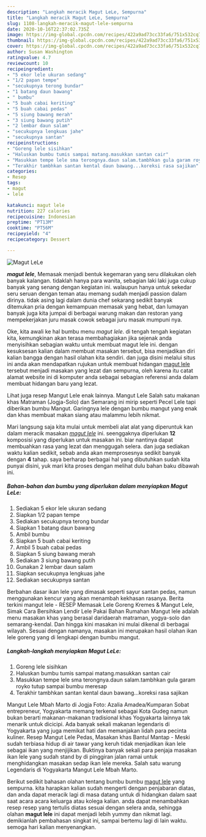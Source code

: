 ```yaml
---
description: "Langkah meracik Magut LeLe, Sempurna"
title: "Langkah meracik Magut LeLe, Sempurna"
slug: 1108-langkah-meracik-magut-lele-sempurna
date: 2020-10-16T22:37:02.735Z
image: https://img-global.cpcdn.com/recipes/422a9ad73cc33fa6/751x532cq70/magut-lele-foto-resep-utama.jpg
thumbnail: https://img-global.cpcdn.com/recipes/422a9ad73cc33fa6/751x532cq70/magut-lele-foto-resep-utama.jpg
cover: https://img-global.cpcdn.com/recipes/422a9ad73cc33fa6/751x532cq70/magut-lele-foto-resep-utama.jpg
author: Susan Washington
ratingvalue: 4.7
reviewcount: 10
recipeingredient:
- "5 ekor lele ukuran sedang"
- "1/2 papan tempe"
- "secukupnya terong bundar"
- "1 batang daun bawang"
- " bumbu"
- "5 buah cabai keriting"
- "5 buah cabai pedas"
- "5 siung bawang merah"
- "3 siung bawang putih"
- "2 lembar daun salam"
- "secukupnya lengkuas jahe"
- "secukupnya santan"
recipeinstructions:
- "Goreng lele sisihkan"
- "Haluskan bumbu tumis sampai matang.masukkan santan cair"
- "Masukkan tempe lele sma terongnya.daun salam.tambhkan gula garam royko tutup sampai bumbu meresap"
- "Terakhir tambhkan santan kental daun bawang...koreksi rasa sajikan"
categories:
- Resep
tags:
- magut
- lele

katakunci: magut lele 
nutrition: 227 calories
recipecuisine: Indonesian
preptime: "PT13M"
cooktime: "PT56M"
recipeyield: "4"
recipecategory: Dessert

---
```



![Magut LeLe](https://img-global.cpcdn.com/recipes/422a9ad73cc33fa6/751x532cq70/magut-lele-foto-resep-utama.jpg)

<b><i>magut lele</i></b>, Memasak menjadi bentuk kegemaran yang seru dilakukan oleh banyak kalangan. tidaklah hanya para wanita, sebagian laki laki juga cukup banyak yang senang dengan kegiatan ini. walaupun hanya untuk sekedar seru seruan dengan teman atau memang sudah menjadi passion dalam dirinya. tidak asing lagi dalam dunia chef sekarang sedikit banyak ditemukan pria dengan kemampuan memasak yang hebat, dan lumayan banyak juga kita jumpai di berbagai warung makan dan restoran yang mempekerjakan juru masak cowok sebagai juru masak mumpuni nya.

Oke, kita awali ke hal bumbu menu <i>magut lele</i>. di tengah tengah kegiatan kita, kemungkinan akan terasa membahagiakan jika sejenak anda menyisihkan sebagian waktu untuk membuat magut lele ini. dengan kesuksesan kalian dalam membuat masakan tersebut, bisa menjadikan diri kalian bangga dengan hasil olahan kita sendiri. dan juga disini melalui situs ini anda akan mendapatkan rujukan untuk membuat hidangan <u>magut lele</u> tersebut menjadi masakan yang lezat dan sempurna, oleh karena itu catat alamat website ini di komputer anda sebagai sebagian referensi anda dalam membuat hidangan baru yang lezat.

Lihat juga resep Mangut Lele enak lainnya. Mangut Lele Salah satu makanan khas Matraman (Jogja-Solo) dan Semarang ini mirip seperti Pecel Lele tapi diberikan bumbu Mangut. Garingnya lele dengan bumbu mangut yang enak dan khas membuat makan siang atau malammu lebih nikmat.


Mari langsung saja kita mulai untuk membeli alat alat yang diperuntuk kan dalam meracik masakan <u><i>magut lele</i></u> ini. seenggaknya diperlukan <b>12</b> komposisi yang diperlukan untuk masakan ini. biar nantinya dapat membuahkan rasa yang lezat dan menggugah selera. dan juga sediakan waktu kalian sedikit, sebab anda akan memprosesnya sedikit banyak dengan <b>4</b> tahap. saya berharap berbagai hal yang dibutuhkan sudah kita punyai disini, yuk mari kita proses dengan melihat dulu bahan baku dibawah ini.

<!--inarticleads1-->

##### Bahan-bahan dan bumbu yang diperlukan dalam menyiapkan Magut LeLe:

1. Sediakan 5 ekor lele ukuran sedang
1. Siapkan 1/2 papan tempe
1. Sediakan secukupnya terong bundar
1. Siapkan 1 batang daun bawang
1. Ambil  bumbu
1. Siapkan 5 buah cabai keriting
1. Ambil 5 buah cabai pedas
1. Siapkan 5 siung bawang merah
1. Sediakan 3 siung bawang putih
1. Gunakan 2 lembar daun salam
1. Siapkan secukupnya lengkuas jahe
1. Sediakan secukupnya santan


Berbahan dasar ikan lele yang dimasak seperti sayur santan pedas, namun menggunakan kencur yang akan menambah kekhasan rasanya. Berita terkini mangut lele - RESEP Memasak Lele Goreng Kremes &amp; Mangut Lele, Simak Cara Bersihkan Lendir Lele Pakai Bahan Rumahan Mangut lele adalah menu masakan khas yang berasal daridaerah matraman, yogya-solo dan semarang-kendal. Dan hingga kini masakan ini mulai dikenal di berbagai wilayah. Sesuai dengan namanya, masakan ini merupakan hasil olahan ikan lele goreng yang di lengkapi dengan bumbu mangut. 

<!--inarticleads2-->

##### Langkah-langkah menyiapkan Magut LeLe:

1. Goreng lele sisihkan
1. Haluskan bumbu tumis sampai matang.masukkan santan cair
1. Masukkan tempe lele sma terongnya.daun salam.tambhkan gula garam royko tutup sampai bumbu meresap
1. Terakhir tambhkan santan kental daun bawang...koreksi rasa sajikan


Mangut Lele Mbah Marto di Jogja Foto: Azalia Amadea/Kumparan Sobat entrepreneur, Yogyakarta memang terkenal sebagai Kota Gudeg namun bukan berarti makanan-makanan tradisional khas Yogyakarta lainnya tak menarik untuk dicicipi. Ada banyak sekali makanan legendaris di Yogyakarta yang juga memikat hati dan memanjakan lidah para pecinta kuliner. Resep Mangut Lele Pedas, Masakan khas Bantul Mantap - Meski sudah terbiasa hidup di air tawar yang keruh tidak menjadikan ikan lele sebagai ikan yang menjijikan. Buktinya banyak sekali para penjaja masakan ikan lele yang sudah stand by di pinggiran jalan ramai untuk menghidangkan masakan sedap ikan lele mereka. Salah satu warung Legendaris di Yogyakarta Mangut Lele Mbah Marto. 

Berikut sedikit bahasan olahan tentang bumbu bumbu <u>magut lele</u> yang sempurna. kita harapkan kalian sudah mengerti dengan penjabaran diatas, dan anda dapat meracik lagi di masa datang untuk di hidangkan dalam saat saat acara acara keluarga atau kolega kalian. anda dapat menambahkan resep resep yang tertulis diatas sesuai dengan selera anda, sehingga olahan <b>magut lele</b> ini dapat menjadi lebih yummy dan nikmat lagi. demikianlah pembahasan singkat ini, sampai bertemu lagi di lain waktu. semoga hari kalian menyenangkan.
